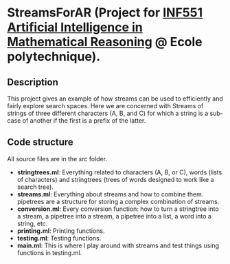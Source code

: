 # StreamsForAR (Project for [INF551 Artificial Intelligence in Mathematical Reasoning](http://www.enseignement.polytechnique.fr/informatique/INF551/) @ Ecole polytechnique).  


## Description

This project gives an example of how streams can be used to efficiently and fairly explore search spaces. Here we are concerned with Streams of strings of three different characters (A, B, and C) for which a string is a sub-case of another if the first is a prefix of the latter.

## Code structure

All source files are in the *src* folder.  

* **stringtrees.ml**: Everything related to characters (A, B, or C), words (lists of characters) and stringtrees (trees of words designed to work like a search tree).  
* **streams.ml**: Everything about streams and how to combine them. pipetrees are a structure for storing a complex combination of streams.  
* **conversion.ml**: Every conversion function: how to turn a stringtree into a stream, a pipetree into a stream, a pipetree into a list, a word into a string, etc.  
* **printing.ml**: Printing functions.  
* **testing.ml**: Testing functions.  
* **main.ml**: This is where I play around with streams and test things using functions in testing.ml.  
